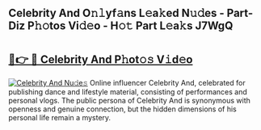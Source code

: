 ## Celebrity And O𝚗𝚕yf𝚊ns L𝚎a𝚔ed N𝚞𝚍es - Part-Diz P𝚑𝚘tos Vi𝚍𝚎o - H𝚘𝚝 Part L𝚎a𝚔s J7WgQ

# <h2><a href="http://kf1hek.oniu.top/?m=Celebrity+And">🔗👉 🔴 Celebrity And P𝚑ot𝚘𝚜 V𝚒d𝚎o</a></h2>

[![Celebrity And Nu𝚍e𝚜](https://i.imgur.com/0qMVB7G.gif)](http://kf1hek.oniu.top/?m=Celebrity+And)
Online influencer Celebrity And, celebrated for publishing dance and lifestyle material, consisting of performances and personal vlogs. The public persona of Celebrity And is synonymous with openness and genuine connection, but the hidden dimensions of his personal life remain a mystery.  
